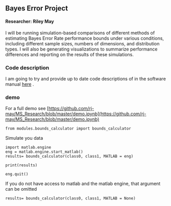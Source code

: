 
## Bayes Error Project  

#### Researcher:  Riley May 


I will be  running simulation-based comparisons of different methods of estimating Bayes Error Rate performance bounds under various conditions, including different sample sizes, numbers of dimensions, and distribution types. I will also be generating visualizations to summarize performance differences and reporting on the results of these simulations.



### Code description

I am going to try and provide up to date code descriptions of in the software manual
[here](https://github.com/rj-may/MS_Research/blob/master/Docs/Table_of_Contents.md) .


### demo
For a full demo see [https://github.com/rj-may/MS_Research/blob/master/demo.ipynb](https://github.com/rj-may/MS_Research/blob/master/demo.ipynb)


```
from modules.bounds_calculator import bounds_calculator
```

Simulate you data

```
import matlab.engine
eng = matlab.engine.start_matlab()
results= bounds_calculator(class0, class1, MATLAB = eng)

print(results)

eng.quit()
```

If you do not have access to matlab and the matlab engine,  that argument can be omitted

```
results= bounds_calculator(class0, class1, MATLAB = None)

```
